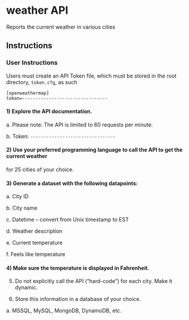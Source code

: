 # weather API
Reports the current weather in various cities

## Instructions

### User Instructions

Users must create an API Token file, which must be stored in
the root directory, `token.cfg`, as such

```
[openweathermap]
token=--------------------------------
```

#### 1)	Explore the API documentation.

a.	Please note: The API is limited to 60 requests per minute.

b.	Token: `--------------------------------`

#### 2)	Use your preferred programming language to call the API to get the current weather
for 25 cities of your choice.

#### 3)	Generate a dataset with the following datapoints:

a.	City ID

b.	City name

c.	Datetime – convert from Unix timestamp to EST

d.	Weather description

e.	Current temperature

f.	Feels like temperature

#### 4)	Make sure the temperature is displayed in Fahrenheit.

5)	Do not explicitly call the API (“hard-code”) for each city. Make it dynamic.

6)	Store this information in a database of your choice.

a.	MSSQL, MySQL, MongoDB, DynamoDB, etc.
